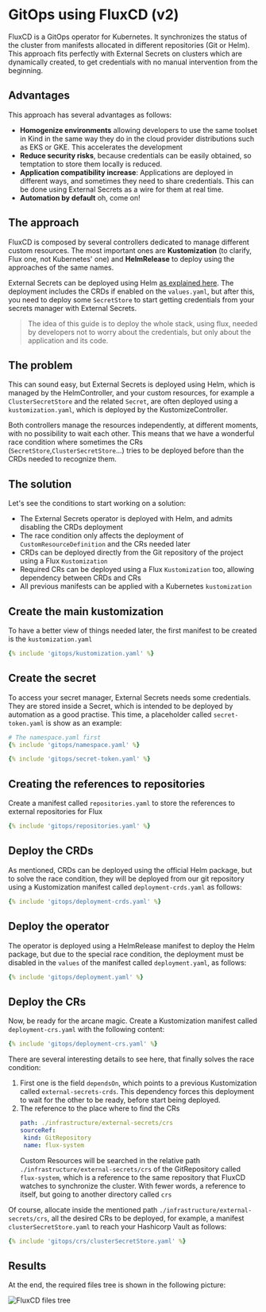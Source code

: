 # GitOps using FluxCD (v2)

FluxCD is a GitOps operator for Kubernetes. It synchronizes the status of the cluster from manifests allocated in
different repositories (Git or Helm). This approach fits perfectly with External Secrets on clusters which are dynamically
created, to get credentials with no manual intervention from the beginning.

## Advantages

This approach has several advantages as follows:

* **Homogenize environments** allowing developers to use the same toolset in Kind in the same way they do in the cloud
  provider distributions such as EKS or GKE. This accelerates the development
* **Reduce security risks**, because credentials can be easily obtained, so temptation to store them locally is reduced.
* **Application compatibility increase**: Applications are deployed in different ways, and sometimes they need to share
  credentials. This can be done using External Secrets as a wire for them at real time.
* **Automation by default** oh, come on!

## The approach

FluxCD is composed by several controllers dedicated to manage different custom resources. The most important
ones are **Kustomization** (to clarify, Flux one, not Kubernetes' one) and **HelmRelease** to deploy using the approaches
of the same names.

External Secrets can be deployed using Helm [as explained here](../introduction/getting-started.md). The deployment includes the
CRDs if enabled on the `values.yaml`, but after this, you need to deploy some `SecretStore` to start
getting credentials from your secrets manager with External Secrets.

> The idea of this guide is to deploy the whole stack, using flux, needed by developers not to worry about the credentials,
> but only about the application and its code.

## The problem

This can sound easy, but External Secrets is deployed using Helm, which is managed by the HelmController,
and your custom resources, for example a `ClusterSecretStore` and the related `Secret`, are often deployed using a
`kustomization.yaml`, which is deployed by the KustomizeController.

Both controllers manage the resources independently, at different moments, with no possibility to wait each other.
This means that we have a wonderful race condition where sometimes the CRs (`SecretStore`,`ClusterSecretStore`...) tries
to be deployed before than the CRDs needed to recognize them.

## The solution

Let's see the conditions to start working on a solution:

* The External Secrets operator is deployed with Helm, and admits disabling the CRDs deployment
* The race condition only affects the deployment of `CustomResourceDefinition` and the CRs needed later
* CRDs can be deployed directly from the Git repository of the project using a Flux `Kustomization`
* Required CRs can be deployed using a Flux `Kustomization` too, allowing dependency between CRDs and CRs
* All previous manifests can be applied with a Kubernetes `kustomization`

## Create the main kustomization

To have a better view of things needed later, the first manifest to be created is the `kustomization.yaml`

```yaml
{% include 'gitops/kustomization.yaml' %}
```

## Create the secret

To access your secret manager, External Secrets needs some credentials. They are stored inside a Secret, which is intended
to be deployed by automation as a good practise. This time, a placeholder called `secret-token.yaml` is show as an example:

```yaml
# The namespace.yaml first
{% include 'gitops/namespace.yaml' %}
```

```yaml
{% include 'gitops/secret-token.yaml' %}
```

## Creating the references to repositories

Create a manifest called `repositories.yaml` to store the references to external repositories for Flux

```yaml
{% include 'gitops/repositories.yaml' %}
```

## Deploy the CRDs

As mentioned, CRDs can be deployed using the official Helm package, but to solve the race condition, they will be deployed
from our git repository using a Kustomization manifest called `deployment-crds.yaml` as follows:

```yaml
{% include 'gitops/deployment-crds.yaml' %}
```

## Deploy the operator

The operator is deployed using a HelmRelease manifest to deploy the Helm package, but due to the special race condition,
the deployment must be disabled in the `values` of the manifest called `deployment.yaml`, as follows:

```yaml
{% include 'gitops/deployment.yaml' %}
```

## Deploy the CRs

Now, be ready for the arcane magic. Create a Kustomization manifest called `deployment-crs.yaml` with the following content:

```yaml
{% include 'gitops/deployment-crs.yaml' %}
```

There are several interesting details to see here, that finally solves the race condition:

1. First one is the field `dependsOn`, which points to a previous Kustomization called `external-secrets-crds`. This
   dependency forces this deployment to wait for the other to be ready, before start being deployed.
2. The reference to the place where to find the CRs
   ```yaml
   path: ./infrastructure/external-secrets/crs
   sourceRef:
    kind: GitRepository
    name: flux-system
   ```
   Custom Resources will be searched in the relative path `./infrastructure/external-secrets/crs` of the GitRepository
   called `flux-system`, which is a reference to the same repository that FluxCD watches to synchronize the cluster.
   With fewer words, a reference to itself, but going to another directory called `crs`

Of course, allocate inside the mentioned path `./infrastructure/external-secrets/crs`, all the desired CRs to be deployed,
for example, a manifest `clusterSecretStore.yaml` to reach your Hashicorp Vault as follows:

```yaml
{% include 'gitops/crs/clusterSecretStore.yaml' %}
```

## Results

At the end, the required files tree is shown in the following picture:

![FluxCD files tree](../pictures/screenshot_gitops_final_directory_tree.png)

